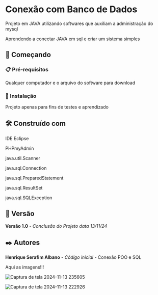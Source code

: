 # Conexão com Banco de Dados

Projeto em JAVA utilizando softwares que auxiliam a administração do mysql

Aprendendo a conectar JAVA em sql e criar um sistema simples

## 🚀 Começando

### 📋 Pré-requisitos

Qualquer computador e o arquivo do software para download

### 🔧 Instalação

Projeto apenas para fins de testes e aprendizado

## 🛠️ Construído com

IDE Eclipse

PHPmyAdmin

java.util.Scanner

java.sql.Connection

java.sql.PreparedStatement

java.sql.ResultSet

java.sql.SQLException

## 📌 Versão

**Versão 1.0** - *Conclusão do Projeto* *data 13/11/24*

## ✒️ Autores

**Henrique Serafim Albano** - *Código inicial* - Conexão POO e SQL

Aqui as imagens!!!

![Captura de tela 2024-11-13 235605](https://github.com/user-attachments/assets/3717312b-55eb-4407-a596-f9985f3f2340)

![Captura de tela 2024-11-13 222926](https://github.com/user-attachments/assets/bd10bb66-7a76-41de-b4b0-a6059dec0530)

